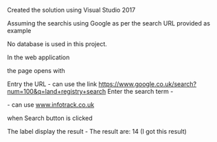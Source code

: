 Created the solution using Visual Studio 2017

Assuming the searchis using Google as per the search URL provided as example

No database is used in this project.

In the web application

the page opens with 

Entry the URL - <url>  can use the link https://www.google.co.uk/search?num=100&q=land+registry+search
Enter the search term - <search> - can use www.infotrack.co.uk

when Search button is clicked 

The label display the result - The result are: 14 (I got this result)






